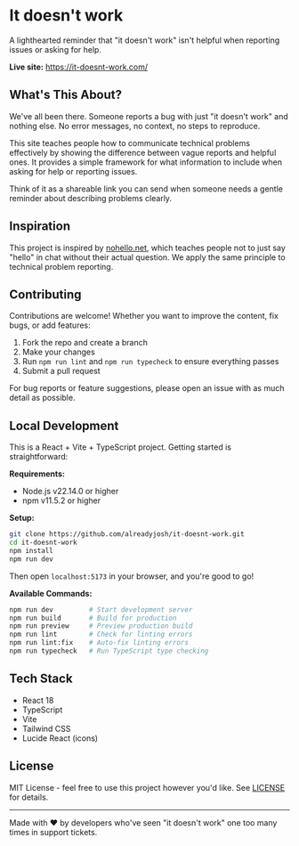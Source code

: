 # It doesn't work

A lighthearted reminder that "it doesn't work" isn't helpful when reporting issues or asking for help.

**Live site:** https://it-doesnt-work.com/

## What's This About?

We've all been there. Someone reports a bug with just "it doesn't work" and nothing else. No error messages, no context, no steps to reproduce. 

This site teaches people how to communicate technical problems effectively by showing the difference between vague reports and helpful ones. It provides a simple framework for what information to include when asking for help or reporting issues.

Think of it as a shareable link you can send when someone needs a gentle reminder about describing problems clearly.

## Inspiration

This project is inspired by [nohello.net](https://nohello.net), which teaches people not to just say "hello" in chat without their actual question. We apply the same principle to technical problem reporting.

## Contributing

Contributions are welcome! Whether you want to improve the content, fix bugs, or add features:

1. Fork the repo and create a branch
2. Make your changes
3. Run `npm run lint` and `npm run typecheck` to ensure everything passes
4. Submit a pull request

For bug reports or feature suggestions, please open an issue with as much detail as possible.

## Local Development

This is a React + Vite + TypeScript project. Getting started is straightforward:

**Requirements:**
- Node.js v22.14.0 or higher
- npm v11.5.2 or higher

**Setup:**

```bash
git clone https://github.com/alreadyjosh/it-doesnt-work.git
cd it-doesnt-work
npm install
npm run dev
```

Then open `localhost:5173` in your browser, and you're good to go!

**Available Commands:**

```bash
npm run dev         # Start development server
npm run build       # Build for production
npm run preview     # Preview production build
npm run lint        # Check for linting errors
npm run lint:fix    # Auto-fix linting errors
npm run typecheck   # Run TypeScript type checking
```

## Tech Stack

- React 18
- TypeScript
- Vite
- Tailwind CSS
- Lucide React (icons)

## License

MIT License - feel free to use this project however you'd like. See [LICENSE](LICENSE) for details.

---

Made with ❤️ by developers who've seen "it doesn't work" one too many times in support tickets.